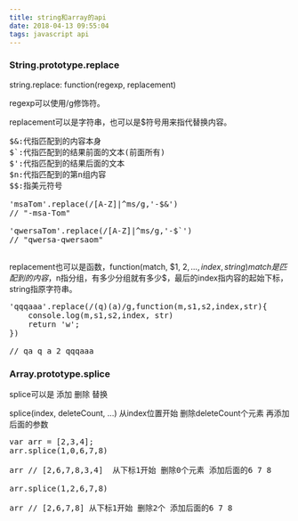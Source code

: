 ```yaml
---
title: string和array的api
date: 2018-04-13 09:55:04
tags: javascript api
---
```


### String.prototype.replace
string.replace: function(regexp, replacement)

regexp可以使用/g修饰符。

replacement可以是字符串，也可以是$符号用来指代替换内容。
<pre>
$&:代指匹配到的内容本身
$`:代指匹配到的结果前面的文本(前面所有)
$':代指匹配到的结果后面的文本
$n:代指匹配到的第n组内容
$$:指美元符号

'msaTom'.replace(/[A-Z]|^ms/g,'-$&')
// "-msa-Tom"

'qwersaTom'.replace(/[A-Z]|^ms/g,'-$`')
// "qwersa-qwersaom"

</pre>
replacement也可以是函数，function(match, $1, $2,..., index, string){}
match是匹配到的内容，$n指分组，有多少分组就有多少$，最后的index指内容的起始下标，string指原字符串。
<pre>
'qqqaaa'.replace(/(q)(a)/g,function(m,s1,s2,index,str){
    console.log(m,s1,s2,index, str)
    return 'w';
})

// qa q a 2 qqqaaa
</pre>

### Array.prototype.splice

splice可以是 添加 删除 替换

splice(index, deleteCount, ...) 从index位置开始 删除deleteCount个元素 再添加后面的参数
<pre>
var arr = [2,3,4];
arr.splice(1,0,6,7,8)

arr // [2,6,7,8,3,4]  从下标1开始 删除0个元素 添加后面的6 7 8

arr.splice(1,2,6,7,8)

arr // [2,6,7,8] 从下标1开始 删除2个 添加后面的6 7 8
</pre>